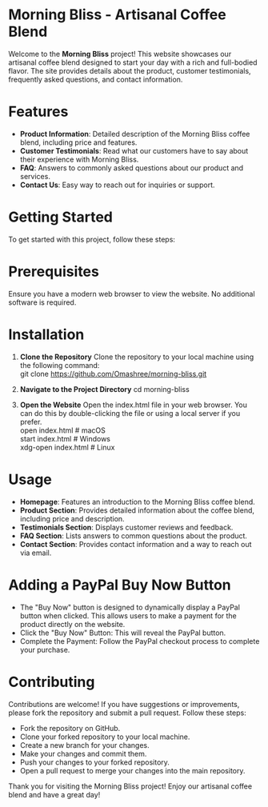 # Morning Bliss - Artisanal Coffee Blend

Welcome to the **Morning Bliss** project! This website showcases our artisanal coffee blend designed to start your day with a rich and full-bodied flavor. The site provides details about the product, customer testimonials, frequently asked questions, and contact information.

# Features

- **Product Information**: Detailed description of the Morning Bliss coffee blend, including price and features.  
- **Customer Testimonials**: Read what our customers have to say about their experience with Morning Bliss.  
- **FAQ**: Answers to commonly asked questions about our product and services.  
- **Contact Us**: Easy way to reach out for inquiries or support.  

# Getting Started

To get started with this project, follow these steps:

# Prerequisites

Ensure you have a modern web browser to view the website. No additional software is required.

# Installation

1. **Clone the Repository**
   Clone the repository to your local machine using the following command:  
   git clone https://github.com/Omashree/morning-bliss.git  
   
2. **Navigate to the Project Directory**
   cd morning-bliss  
   
3. **Open the Website**
   Open the index.html file in your web browser. You can do this by double-clicking the file or using a local server if you prefer.  
   open index.html # macOS  
   start index.html # Windows  
   xdg-open index.html # Linux  

 # Usage

 - **Homepage**: Features an introduction to the Morning Bliss coffee blend.  
 - **Product Section**: Provides detailed information about the coffee blend, including price and description.  
 - **Testimonials Section**: Displays customer reviews and feedback.  
 - **FAQ Section**: Lists answers to common questions about the product.  
 - **Contact Section**: Provides contact information and a way to reach out via email.  

  # Adding a PayPal Buy Now Button

  - The "Buy Now" button is designed to dynamically display a PayPal button when clicked. This allows users to make a payment for the product directly on the website.  
  - Click the "Buy Now" Button: This will reveal the PayPal button.  
  - Complete the Payment: Follow the PayPal checkout process to complete your purchase.  

  # Contributing

  Contributions are welcome! If you have suggestions or improvements, please fork the repository and submit a pull request. Follow these steps:  

  - Fork the repository on GitHub.  
  - Clone your forked repository to your local machine.  
  - Create a new branch for your changes.  
  - Make your changes and commit them.  
  - Push your changes to your forked repository.  
  - Open a pull request to merge your changes into the main repository.  

  Thank you for visiting the Morning Bliss project! Enjoy our artisanal coffee blend and have a great day!  

